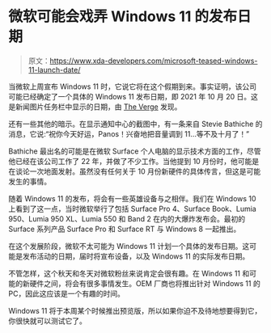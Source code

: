 # 微软可能会戏弄 Windows 11 的发布日期

> 原文：<https://www.xda-developers.com/microsoft-teased-windows-11-launch-date/>

当微软上周宣布 Windows 11 时，它说它将在这个假期到来。事实证明，该公司可能已经确定了一个具体的 Windows 11 发布日期，即 2021 年 10 月 20 日。这是新闻图片任务栏中显示的日期，由 [The Verge](https://www.theverge.com/2021/6/28/22553666/microsoft-windows-11-october-20th-release-date-hint-rumor) 发现。

还有一些其他的暗示。在显示通知中心的截图中，有一条来自 Stevie Bathiche 的消息，它说:“祝你今天好运，Panos！兴奋地把音量调到 11...等不及十月了！”

Bathiche 最出名的可能是在微软 Surface 个人电脑的显示技术方面的工作，尽管他已经在该公司工作了 22 年，并做了不少工作。当他提到 10 月份时，他可能是在谈论一次地面发射。虽然没有任何关于 10 月份新硬件的具体传言，但这是可能发生的事情。

随着 Windows 11 的发布，将会有一些英雄设备与之相伴。我们在 Windows 10 上看到了这一点，当时微软举行了包括 Surface Pro 4、Surface Book、Lumia 950、Lumia 950 XL、Lumia 550 和 Band 2 在内的大爆炸发布会。最初的 Surface 系列产品 Surface Pro 和 Surface RT 与 Windows 8 一起推出。

在这个发展阶段，微软不太可能为 Windows 11 计划一个具体的发布日期。这可能是发布活动的日期，届时将宣布设备，以及 Windows 11 的实际发布日期。

不管怎样，这个秋天和冬天对微软粉丝来说肯定会很有趣。在 Windows 11 和可能的新硬件之间，将会有很多事情发生。OEM 厂商也将推出针对 Windows 11 的 PC，因此这应该是一个有趣的时间。

Windows 11 将于本周某个时候推出预览版，所以如果你迫不及待地想要得到它，你很快就可以测试它了。